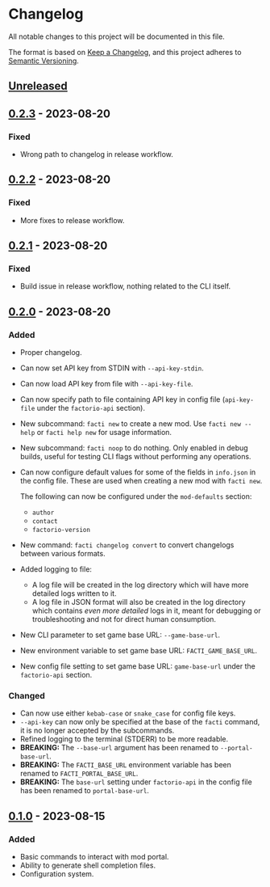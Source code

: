 # Changelog

All notable changes to this project will be documented in this file.

The format is based on [Keep a Changelog](https://keepachangelog.com/en/1.0.0/),
and this project adheres to [Semantic Versioning](https://semver.org/spec/v2.0.0.html).

## [Unreleased]

## [0.2.3] - 2023-08-20

### Fixed

 - Wrong path to changelog in release workflow.

## [0.2.2] - 2023-08-20

### Fixed

 - More fixes to release workflow.

## [0.2.1] - 2023-08-20

### Fixed

 - Build issue in release workflow, nothing related to the CLI itself.

## [0.2.0] - 2023-08-20

### Added

 - Proper changelog.
 - Can now set API key from STDIN with `--api-key-stdin`.
 - Can now load API key from file with `--api-key-file`.
 - Can now specify path to file containing API key in config file
   (`api-key-file` under the `factorio-api` section).
 - New subcommand: `facti new` to create a new mod.
   Use `facti new --help` or `facti help new` for usage information.
 - New subcommand: `facti noop` to do nothing.
   Only enabled in debug builds, useful for testing CLI flags without performing
   any operations.
 - Can now configure default values for some of the fields in `info.json` in
   the config file. These are used when creating a new mod with `facti new`.

   The following can now be configured under the `mod-defaults` section:
    * `author`
    * `contact`
    * `factorio-version`
 - New command: `facti changelog convert` to convert changelogs between various
   formats.
 - Added logging to file:
    - A log file will be created in the log directory which will have more
      detailed logs written to it.
    - A log file in JSON format will also be created in the log directory which
      contains *even more detailed* logs in it, meant for debugging or
      troubleshooting and not for direct human consumption.
 - New CLI parameter to set game base URL: `--game-base-url`.
 - New environment variable to set game base URL: `FACTI_GAME_BASE_URL`.
 - New config file setting to set game base URL: `game-base-url` under the
   `factorio-api` section.

### Changed

 - Can now use either `kebab-case` or `snake_case` for config file keys.
 - `--api-key` can now only be specified at the base of the `facti` command,
   it is no longer accepted by the subcommands.
 - Refined logging to the terminal (STDERR) to be more readable.
 - **BREAKING:** The `--base-url` argument has been renamed to `--portal-base-url`.
 - **BREAKING:** The `FACTI_BASE_URL` environment variable has been renamed
   to `FACTI_PORTAL_BASE_URL`.
 - **BREAKING:** The `base-url` setting under `factorio-api` in the config file
   has been renamed to `portal-base-url`.

## [0.1.0] - 2023-08-15

### Added

 - Basic commands to interact with mod portal.
 - Ability to generate shell completion files.
 - Configuration system.

[unreleased]: https://github.com/Sharparam/facti/compare/facti/v0.2.3...HEAD
[0.2.3]: https://github.com/Sharparam/facti/compare/facti/v0.2.2...facti/v0.2.3
[0.2.2]: https://github.com/Sharparam/facti/compare/facti/v0.2.1...facti/v0.2.2
[0.2.1]: https://github.com/Sharparam/facti/compare/facti/v0.2.0...facti/v0.2.1
[0.2.0]: https://github.com/Sharparam/facti/compare/facti/v0.1.0...facti/v0.2.0
[0.1.0]: https://github.com/Sharparam/facti/releases/tag/facti/v0.1.0
